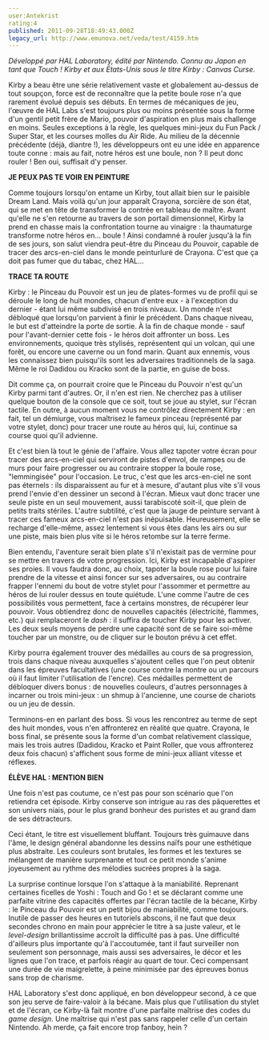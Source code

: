 ```yaml
---
user:Antekrist
rating:4
published: 2011-09-28T18:49:43.000Z
legacy_url: http://www.emunova.net/veda/test/4159.htm
---
```

_Développé par HAL Laboratory, édité par Nintendo. Connu au Japon en tant que Touch ! Kirby et aux États-Unis sous le titre Kirby : Canvas Curse._  

  

Kirby a beau être une série relativement vaste et globalement au-dessus de tout soupçon, force est de reconnaître que la petite boule rose n'a que rarement évolué depuis ses débuts. En termes de mécaniques de jeu, l'œuvre de HAL Labs s'est toujours plus ou moins présentée sous la forme d'un gentil petit frère de Mario, pouvoir d'aspiration en plus mais challenge en moins. Seules exceptions à la règle, les quelques mini-jeux du Fun Pack / Super Star, et les courses molles du Air Ride. Au milieu de la décennie précédente (déjà, diantre !), les développeurs ont eu une idée en apparence toute conne : mais au fait, notre héros est une boule, non ? Il peut donc rouler ! Ben oui, suffisait d'y penser.  

  

**JE PEUX PAS TE VOIR EN PEINTURE**  

Comme toujours lorsqu'on entame un Kirby, tout allait bien sur le paisible Dream Land. Mais voilà qu'un jour apparaît Crayona, sorcière de son état, qui se met en tête de transformer la contrée en tableau de maître. Avant qu'elle ne s'en retourne au travers de son portail dimensionnel, Kirby la prend en chasse mais la confrontation tourne au vinaigre : la thaumaturge transforme notre héros en... boule ! Ainsi condamné à rouler jusqu'à la fin de ses jours, son salut viendra peut-être du Pinceau du Pouvoir, capable de tracer des arcs-en-ciel dans le monde peinturluré de Crayona. C'est que ça doit pas fumer que du tabac, chez HAL...  

  

**TRACE TA ROUTE**  

Kirby : le Pinceau du Pouvoir est un jeu de plates-formes vu de profil qui se déroule le long de huit mondes, chacun d'entre eux - à l'exception du dernier - étant lui même subdivisé en trois niveaux. Un monde n'est débloqué que lorsqu'on parvient à finir le précédent. Dans chaque niveau, le but est d'atteindre la porte de sortie. À la fin de chaque monde - sauf pour l'avant-dernier cette fois - le héros doit affronter un boss. Les environnements, quoique très stylisés, représentent qui un volcan, qui une forêt, ou encore une caverne ou un fond marin. Quant aux ennemis, vous les connaissez bien puisqu'ils sont les adversaires traditionnels de la saga. Même le roi Dadidou ou Kracko sont de la partie, en guise de boss.  

Dit comme ça, on pourrait croire que le Pinceau du Pouvoir n'est qu'un Kirby parmi tant d'autres. Or, il n'en est rien. Ne cherchez pas à utiliser quelque bouton de la console que ce soit, tout se joue au stylet, sur l'écran tactile. En outre, à aucun moment vous ne contrôlez directement Kirby : en fait, tel un démiurge, vous maîtrisez le fameux pinceau (représenté par votre stylet, donc) pour tracer une route au héros qui, lui, continue sa course quoi qu'il advienne.  

Et c'est bien là tout le génie de l'affaire. Vous allez tapoter votre écran pour tracer des arcs-en-ciel qui serviront de pistes d'envol, de rampes ou de murs pour faire progresser ou au contraire stopper la boule rose, "lemmingisée" pour l'occasion. Le truc, c'est que les arcs-en-ciel ne sont pas éternels : ils disparaissent au fur et à mesure, d'autant plus vite s'il vous prend l'envie d'en dessiner un second à l'écran. Mieux vaut donc tracer une seule piste en un seul mouvement, aussi tarabiscoté soit-il, que plein de petits traits stériles. L'autre subtilité, c'est que la jauge de peinture servant à tracer ces fameux arcs-en-ciel n'est pas inépuisable. Heureusement, elle se recharge d'elle-même, assez lentement si vous êtes dans les airs ou sur une piste, mais bien plus vite si le héros retombe sur la terre ferme.  

Bien entendu, l'aventure serait bien plate s'il n'existait pas de vermine pour se mettre en travers de votre progression. Ici, Kirby est incapable d'aspirer ses proies. Il vous faudra donc, au choix, tapoter la boule rose pour lui faire prendre de la vitesse et ainsi foncer sur ses adversaires, ou au contraire frapper l'ennemi du bout de votre stylet pour l'assommer et permettre au héros de lui rouler dessus en toute quiétude. L'une comme l'autre de ces possibilités vous permettent, face à certains monstres, de récupérer leur pouvoir. Vous obtiendrez donc de nouvelles capacités (électricité, flammes, etc.) qui remplaceront le _dash_ : il suffira de toucher Kirby pour les activer. Les deux seuls moyens de perdre une capacité sont de se faire soi-même toucher par un monstre, ou de cliquer sur le bouton prévu à cet effet.  

Kirby pourra également trouver des médailles au cours de sa progression, trois dans chaque niveau auxquelles s'ajoutent celles que l'on peut obtenir dans les épreuves facultatives (une course contre la montre ou un parcours où il faut limiter l'utilisation de l'encre). Ces médailles permettent de débloquer divers bonus : de nouvelles couleurs, d'autres personnages à incarner ou trois mini-jeux : un shmup à l'ancienne, une course de chariots ou un jeu de dessin.  

Terminons-en en parlant des boss. Si vous les rencontrez au terme de sept des huit mondes, vous n'en affronterez en réalité que quatre. Crayona, le boss final, se présente sous la forme d'un combat relativement classique, mais les trois autres (Dadidou, Kracko et Paint Roller, que vous affronterez deux fois chacun) s'affichent sous forme de mini-jeux alliant vitesse et réflexes.  

  

**ÉLÈVE HAL : MENTION BIEN**  

Une fois n'est pas coutume, ce n'est pas pour son scénario que l'on retiendra cet épisode. Kirby conserve son intrigue au ras des pâquerettes et son univers niais, pour le plus grand bonheur des puristes et au grand dam de ses détracteurs.  

Ceci étant, le titre est visuellement bluffant. Toujours très guimauve dans l'âme, le design général abandonne les dessins naïfs pour une esthétique plus abstraite. Les couleurs sont brutales, les formes et les textures se mélangent de manière surprenante et tout ce petit monde s'anime joyeusement au rythme des mélodies sucrées propres à la saga.  

La surprise continue lorsque l'on s'attaque à la maniabilité. Reprenant certaines ficelles de Yoshi : Touch and Go ! et se déclarant comme une parfaite vitrine des capacités offertes par l'écran tactile de la bécane, Kirby : le Pinceau du Pouvoir est un petit bijou de maniabilité, comme toujours. Inutile de passer des heures en tutoriels abscons, il ne faut que deux secondes chrono en main pour apprécier le titre à sa juste valeur, et le _level-design_ brillantissime accroît la difficulté pas à pas. Une difficulté d'ailleurs plus importante qu'à l'accoutumée, tant il faut surveiller non seulement son personnage, mais aussi ses adversaires, le décor et les lignes que l'on trace, et parfois réagir au quart de tour. Ceci compensant une durée de vie maigrelette, à peine minimisée par des épreuves bonus sans trop de charisme.  

HAL Laboratory s'est donc appliqué, en bon développeur second, à ce que son jeu serve de faire-valoir à la bécane. Mais plus que l'utilisation du stylet et de l'écran, ce Kirby-là fait montre d'une parfaite maîtrise des codes du _game design_. Une maîtrise qui n'est pas sans rappeler celle d'un certain Nintendo. Ah merde, ça fait encore trop fanboy, hein ?